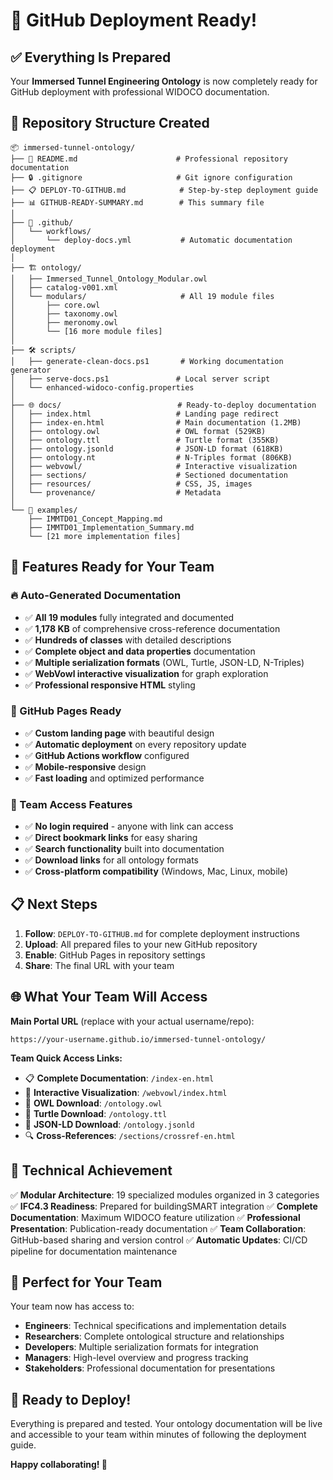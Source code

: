 # 🎉 GitHub Deployment Ready!

## **✅ Everything Is Prepared**

Your **Immersed Tunnel Engineering Ontology** is now completely ready for GitHub deployment with professional WIDOCO documentation.

## **📁 Repository Structure Created**

```
📦 immersed-tunnel-ontology/
├── 📄 README.md                      # Professional repository documentation
├── 🔒 .gitignore                     # Git ignore configuration
├── 📋 DEPLOY-TO-GITHUB.md            # Step-by-step deployment guide
├── 📊 GITHUB-READY-SUMMARY.md        # This summary file
│
├── 🔧 .github/
│   └── workflows/
│       └── deploy-docs.yml           # Automatic documentation deployment
│
├── 🏗️ ontology/
│   ├── Immersed_Tunnel_Ontology_Modular.owl
│   ├── catalog-v001.xml
│   └── modulars/                     # All 19 module files
│       ├── core.owl
│       ├── taxonomy.owl
│       ├── meronomy.owl
│       └── [16 more module files]
│
├── 🛠️ scripts/
│   ├── generate-clean-docs.ps1       # Working documentation generator
│   ├── serve-docs.ps1               # Local server script
│   └── enhanced-widoco-config.properties
│
├── 🌐 docs/                          # Ready-to-deploy documentation
│   ├── index.html                   # Landing page redirect
│   ├── index-en.html                # Main documentation (1.2MB)
│   ├── ontology.owl                 # OWL format (529KB)
│   ├── ontology.ttl                 # Turtle format (355KB)
│   ├── ontology.jsonld              # JSON-LD format (618KB)
│   ├── ontology.nt                  # N-Triples format (806KB)
│   ├── webvowl/                     # Interactive visualization
│   ├── sections/                    # Sectioned documentation
│   ├── resources/                   # CSS, JS, images
│   └── provenance/                  # Metadata
│
└── 📖 examples/
    ├── IMMTD01_Concept_Mapping.md
    ├── IMMTD01_Implementation_Summary.md
    └── [21 more implementation files]
```

## **🌟 Features Ready for Your Team**

### **🔥 Auto-Generated Documentation**
- ✅ **All 19 modules** fully integrated and documented
- ✅ **1,178 KB** of comprehensive cross-reference documentation
- ✅ **Hundreds of classes** with detailed descriptions
- ✅ **Complete object and data properties** documentation
- ✅ **Multiple serialization formats** (OWL, Turtle, JSON-LD, N-Triples)
- ✅ **WebVowl interactive visualization** for graph exploration
- ✅ **Professional responsive HTML** styling

### **🚀 GitHub Pages Ready**
- ✅ **Custom landing page** with beautiful design
- ✅ **Automatic deployment** on every repository update
- ✅ **GitHub Actions workflow** configured
- ✅ **Mobile-responsive** design
- ✅ **Fast loading** and optimized performance

### **👥 Team Access Features**
- ✅ **No login required** - anyone with link can access
- ✅ **Direct bookmark links** for easy sharing
- ✅ **Search functionality** built into documentation
- ✅ **Download links** for all ontology formats
- ✅ **Cross-platform compatibility** (Windows, Mac, Linux, mobile)

## **📋 Next Steps**

1. **Follow**: `DEPLOY-TO-GITHUB.md` for complete deployment instructions
2. **Upload**: All prepared files to your new GitHub repository
3. **Enable**: GitHub Pages in repository settings
4. **Share**: The final URL with your team

## **🌐 What Your Team Will Access**

**Main Portal URL** (replace with your actual username/repo):
```
https://your-username.github.io/immersed-tunnel-ontology/
```

**Team Quick Access Links:**
- 📋 **Complete Documentation**: `/index-en.html`
- 🎯 **Interactive Visualization**: `/webvowl/index.html`
- 📁 **OWL Download**: `/ontology.owl`
- 🐢 **Turtle Download**: `/ontology.ttl`
- 🔗 **JSON-LD Download**: `/ontology.jsonld`
- 🔍 **Cross-References**: `/sections/crossref-en.html`

## **💪 Technical Achievement**

✅ **Modular Architecture**: 19 specialized modules organized in 3 categories
✅ **IFC4.3 Readiness**: Prepared for buildingSMART integration
✅ **Complete Documentation**: Maximum WIDOCO feature utilization
✅ **Professional Presentation**: Publication-ready documentation
✅ **Team Collaboration**: GitHub-based sharing and version control
✅ **Automatic Updates**: CI/CD pipeline for documentation maintenance

## **🎯 Perfect for Your Team**

Your team now has access to:
- **Engineers**: Technical specifications and implementation details
- **Researchers**: Complete ontological structure and relationships
- **Developers**: Multiple serialization formats for integration
- **Managers**: High-level overview and progress tracking
- **Stakeholders**: Professional documentation for presentations

## **🚀 Ready to Deploy!**

Everything is prepared and tested. Your ontology documentation will be live and accessible to your team within minutes of following the deployment guide.

**Happy collaborating! 🎉** 